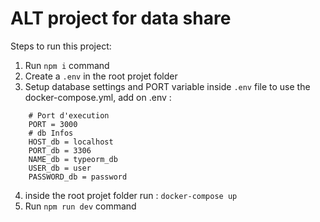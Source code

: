 # ALT project for data share

Steps to run this project:

1. Run `npm i` command
2. Create a `.env` in the root projet folder
3. Setup database settings and PORT variable inside `.env` file
    to use the docker-compose.yml, add on .env : 
```
    # Port d'execution
    PORT = 3000
    # db Infos
    HOST_db = localhost
    PORT_db = 3306
    NAME_db = typeorm_db
    USER_db = user
    PASSWORD_db = password
```
4. inside the root projet folder run : `docker-compose up`
5. Run `npm run dev` command

